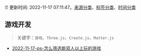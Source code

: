 :alarm_clock: 更新时间: 2022-11-17 07:11:47。[来源分类](../README.md)、[标签分类](../TAGS.md)、[时间分类](../TIMELINE.md)

## 游戏开发


> 关键字：`游戏`、`Three.js`、`Create.js`、`Matter.js`



- [2022-11-17-ps-怎么筛选能双人以上玩的游戏](https://www.v2ex.com/t/895948) 